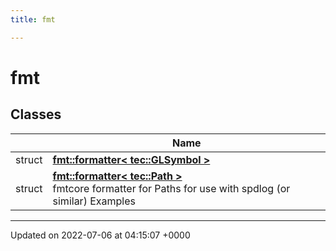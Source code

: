 ```yaml
---
title: fmt

---
```


# fmt



## Classes

|                | Name           |
| -------------- | -------------- |
| struct | **[fmt::formatter< tec::GLSymbol >](/engine/Classes/structfmt_1_1formatter_3_01tec_1_1_g_l_symbol_01_4/)**  |
| struct | **[fmt::formatter< tec::Path >](/engine/Classes/structfmt_1_1formatter_3_01tec_1_1_path_01_4/)** <br>fmtcore formatter for Paths for use with spdlog (or similar) Examples  |






-------------------------------

Updated on 2022-07-06 at 04:15:07 +0000